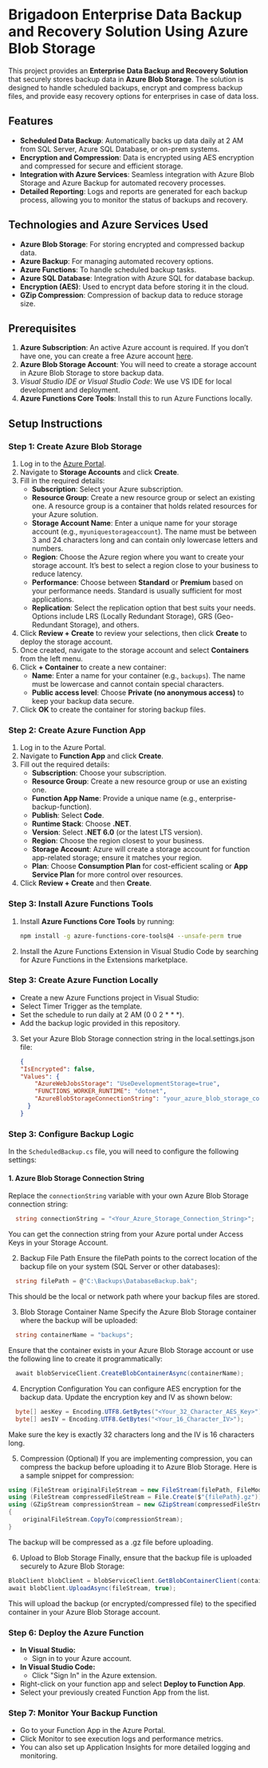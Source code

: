 # Brigadoon Enterprise Data Backup and Recovery Solution Using Azure Blob Storage

This project provides an **Enterprise Data Backup and Recovery Solution** that securely stores backup data in **Azure Blob Storage**. The solution is designed to handle scheduled backups, encrypt and compress backup files, and provide easy recovery options for enterprises in case of data loss. 

## Features

- **Scheduled Data Backup**: Automatically backs up data daily at 2 AM from SQL Server, Azure SQL Database, or on-prem systems.
- **Encryption and Compression**: Data is encrypted using AES encryption and compressed for secure and efficient storage.
- **Integration with Azure Services**: Seamless integration with Azure Blob Storage and Azure Backup for automated recovery processes.
- **Detailed Reporting**: Logs and reports are generated for each backup process, allowing you to monitor the status of backups and recovery.
  
## Technologies and Azure Services Used

- **Azure Blob Storage**: For storing encrypted and compressed backup data.
- **Azure Backup**: For managing automated recovery options.
- **Azure Functions**: To handle scheduled backup tasks.
- **Azure SQL Database**: Integration with Azure SQL for database backup.
- **Encryption (AES)**: Used to encrypt data before storing it in the cloud.
- **GZip Compression**: Compression of backup data to reduce storage size.

## Prerequisites

1. **Azure Subscription**: An active Azure account is required. If you don’t have one, you can create a free Azure account [here](https://azure.microsoft.com/en-us/free/).
2. **Azure Blob Storage Account**: You will need to create a storage account in Azure Blob Storage to store backup data.
3. **Visual Studio IDE* or Visual Studio Code*: We use VS IDE for local development and deployment.
4. **Azure Functions Core Tools**: Install this to run Azure Functions locally.

## Setup Instructions

### Step 1: Create Azure Blob Storage

1. Log in to the [Azure Portal](https://portal.azure.com).
2. Navigate to **Storage Accounts** and click **Create**.
3. Fill in the required details:
   - **Subscription**: Select your Azure subscription.
   - **Resource Group**: Create a new resource group or select an existing one. A resource group is a container that holds related resources for your Azure solution.
   - **Storage Account Name**: Enter a unique name for your storage account (e.g., `myuniquestorageaccount`). The name must be between 3 and 24 characters long and can contain only lowercase letters and numbers.
   - **Region**: Choose the Azure region where you want to create your storage account. It’s best to select a region close to your business to reduce latency.
   - **Performance**: Choose between **Standard** or **Premium** based on your performance needs. Standard is usually sufficient for most applications.
   - **Replication**: Select the replication option that best suits your needs. Options include LRS (Locally Redundant Storage), GRS (Geo-Redundant Storage), and others.
4. Click **Review + Create** to review your selections, then click **Create** to deploy the storage account.
5. Once created, navigate to the storage account and select **Containers** from the left menu.
6. Click **+ Container** to create a new container:
   - **Name**: Enter a name for your container (e.g., `backups`). The name must be lowercase and cannot contain special characters.
   - **Public access level**: Choose **Private (no anonymous access)** to keep your backup data secure.
7. Click **OK** to create the container for storing backup files.


### Step 2: Create Azure Function App

1. Log in to the Azure Portal.
2. Navigate to **Function App** and click **Create**.
3. Fill out the required details:
   - **Subscription**: Choose your subscription.
   - **Resource Group**: Create a new resource group or use an existing one.
   - **Function App Name**: Provide a unique name (e.g., enterprise-backup-function).
   - **Publish**: Select **Code**.
   - **Runtime Stack**: Choose **.NET**.
   - **Version**: Select **.NET 6.0** (or the latest LTS version).
   - **Region**: Choose the region closest to your business.
   - **Storage Account**: Azure will create a storage account for function app-related storage; ensure it matches your region.
   - **Plan**: Choose **Consumption Plan** for cost-efficient scaling or **App Service Plan** for more control over resources.
4. Click **Review + Create** and then **Create**.

### Step 3: Install Azure Functions Tools

1. Install **Azure Functions Core Tools** by running:
   ```bash
   npm install -g azure-functions-core-tools@4 --unsafe-perm true
   ```

2. Install the Azure Functions Extension in Visual Studio Code by searching for Azure Functions in the Extensions marketplace.

### Step 3: Create Azure Function Locally
 - Create a new Azure Functions project in Visual Studio:
 - Select Timer Trigger as the template.
 - Set the schedule to run daily at 2 AM (0 0 2 * * *).
 - Add the backup logic provided in this repository.
 
 3. Set your Azure Blob Storage connection string in the local.settings.json file:
    ```json
    {
    "IsEncrypted": false,
    "Values": {
        "AzureWebJobsStorage": "UseDevelopmentStorage=true",
        "FUNCTIONS_WORKER_RUNTIME": "dotnet",
        "AzureBlobStorageConnectionString": "your_azure_blob_storage_connection_string"
      }
    }

### Step 3: Configure Backup Logic

In the `ScheduledBackup.cs` file, you will need to configure the following settings:

#### 1. **Azure Blob Storage Connection String**

Replace the `connectionString` variable with your own Azure Blob Storage connection string:

  ```csharp
    string connectionString = "<Your_Azure_Storage_Connection_String>";
  ```
You can get the connection string from your Azure portal under Access Keys in your Storage Account.

2. Backup File Path
Ensure the filePath points to the correct location of the backup file on your system (SQL Server or other databases):
```csharp
  string filePath = @"C:\Backups\DatabaseBackup.bak";
```

This should be the local or network path where your backup files are stored.

3. Blob Storage Container Name
Specify the Azure Blob Storage container where the backup will be uploaded:
```csharp
  string containerName = "backups";
```

Ensure that the container exists in your Azure Blob Storage account or use the following line to create it programmatically:
```csharp
  await blobServiceClient.CreateBlobContainerAsync(containerName);
```

4. Encryption Configuration
You can configure AES encryption for the backup data. Update the encryption key and IV as shown below:
```csharp
  byte[] aesKey = Encoding.UTF8.GetBytes("<Your_32_Character_AES_Key>");
  byte[] aesIV = Encoding.UTF8.GetBytes("<Your_16_Character_IV>");
```

Make sure the key is exactly 32 characters long and the IV is 16 characters long.

5. Compression (Optional)
If you are implementing compression, you can compress the backup before uploading it to Azure Blob Storage. Here is a sample snippet for compression:
```csharp
using (FileStream originalFileStream = new FileStream(filePath, FileMode.OpenOrCreate))
using (FileStream compressedFileStream = File.Create($"{filePath}.gz"))
using (GZipStream compressionStream = new GZipStream(compressedFileStream, CompressionMode.Compress))
{
    originalFileStream.CopyTo(compressionStream);
}
```
The backup will be compressed as a .gz file before uploading.

6. Upload to Blob Storage
Finally, ensure that the backup file is uploaded securely to Azure Blob Storage:
```csharp
BlobClient blobClient = blobServiceClient.GetBlobContainerClient(containerName).GetBlobClient(Path.GetFileName(filePath));
await blobClient.UploadAsync(fileStream, true);
```

This will upload the backup (or encrypted/compressed file) to the specified container in your Azure Blob Storage account.

### Step 6: Deploy the Azure Function
- **In Visual Studio:** 
  - Sign in to your Azure account.  
- **In Visual Studio Code:** 
  - Click "Sign In" in the Azure extension.
- Right-click on your function app and select **Deploy to Function App**.
- Select your previously created Function App from the list.


### Step 7: Monitor Your Backup Function
 - Go to your Function App in the Azure Portal.
 - Click Monitor to see execution logs and performance metrics.
 - You can also set up Application Insights for more detailed logging and monitoring.

